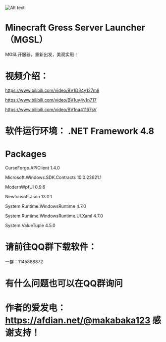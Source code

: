 ![Alt text](https://s1.328888.xyz/2022/08/22/bhbDU.png)
# Minecraft Gress Server Launcher（MGSL）

MGSL开服器，重新出发，美观实用！

# 视频介绍：
https://www.bilibili.com/video/BV1D34y127m8

https://www.bilibili.com/video/BV1uy4y1n717

https://www.bilibili.com/video/BV1na41167sV

# 软件运行环境： .NET Framework 4.8

# Packages
CurseForge.APIClient 1.4.0

Microsoft.Windows.SDK.Contracts 10.0.22621.1

ModernWpfUI 0.9.6

Newtonsoft.Json 13.0.1

System.Runtime.WindowsRuntime 4.7.0

System.Runtime.WindowsRuntime.UI.Xaml 4.7.0

System.ValueTuple 4.5.0

# 请前往QQ群下载软件：

一群：1145888872

# 有什么问题也可以在QQ群询问

# 作者的爱发电：https://afdian.net/@makabaka123 感谢支持！
